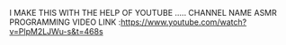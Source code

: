  I MAKE THIS WITH THE HELP OF YOUTUBE ..... CHANNEL NAME ASMR PROGRAMMING 
 VIDEO LINK :https://www.youtube.com/watch?v=PlpM2LJWu-s&t=468s
